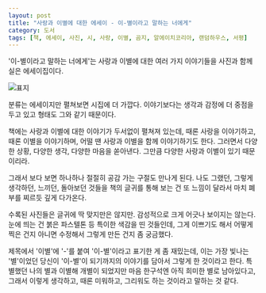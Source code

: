 ```yaml
---
layout: post
title: "사랑과 이별에 대한 에세이 - 이-별이라고 말하는 너에게"
category: 도서
tags: [책, 에세이, 사진, 시, 사랑, 이별, 곰지, 알에이치코리아, 랜덤하우스, 서평]
---
```


'이-별이라고 말하는 너에게'는
사랑과 이별에 대한 여러 가지 이야기들을 사진과 함께 실은 에세이집이다.

![표지](https://lh3.googleusercontent.com/-PIKnY0XwoWk/Wkwuce_ZnGI/AAAAAAAAc_I/tXjS36704I06s09pZhulZsMom2HbsGm_gCE0YBhgL/s480/to-you-who-say-goodbye-book.jpg)

분류는 에세이지만 펼쳐보면 시집에 더 가깝다.
이야기보다는 생각과 감정에 더 중점을 두고 있고
형태도 그와 같기 때문이다.

책에는 사랑과 이별에 대한 이야기가 두서없이 펼쳐져 있는데,
때론 사랑을 이야기하고,
때론 이별을 이야기하며,
어떨 땐 사랑과 이별을 함께 이야기하기도 한다.
그러면서 다양한 상황, 다양한 생각, 다양한 마음을 쏟아낸다.
그만큼 다양한 사랑과 이별이 있기 때문이리라.

그래서 보다 보면 하나하나 절절히 공감 가는 구절도 만나게 된다.
나도 그랬던, 그렇게 생각하던, 느끼던, 돌아보던 것들을
책의 글귀를 통해 보는 건 또 느낌이 달라서
마치 폐부를 찌르듯 깊게 다가온다.

수록된 사진들은 글귀에 딱 맞지만은 않지만.
감성적으로 크게 어긋나 보이지는 않는다.
눈에 띄는 건 붉은 파스텔톤 등 특이한 색감을 띤 것들인데,
그게 이쁘기도 해서 어떻게 찍은 건지 아니면 수정해서 그렇게 만든 건지 좀 궁금했다.

제목에서 '이별'에 '-'를 붙여 '이-별'이라고 표기한 게 좀 재밌는데,
이는 가장 빛나는 '별'이었던 당신이 '이-별'이 되기까지의 이야기를 담아서
그렇게 한 것이라고 한다.
특별했던 나의 별과 이별해 개별이 되었지만
마음 한구석엔 아직 희미한 별로 남아있다고,
그래서 이렇게 생각하고, 때론 미워하고, 그리워도 하는 것이라고 말하는 것 같다.
